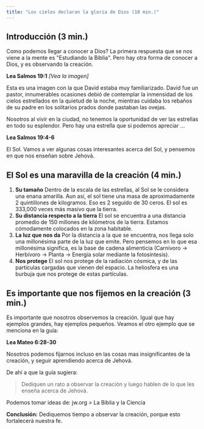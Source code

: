```yaml
---
title: "Los cielos declaran la gloria de Dios (10 min.)"
---
```


<!--
Estructura:

1. Introduccion (Como podemos concer a dios? Mediante la creacion)
2. Los cielos declaran la gloria de Dios
3. El Sol
    * Su tamaño
    * La distancia exacta a la que se mantiene la tierra
    * La luz que nos da, y como sustenta la vida
    * Nos protege, la heliosfera
4. Es importante entonces, que nos fijemos en la creacion. Igual que hay
   ejemplos grandes como el Sol, hay ejemplos pequeños (Mateo 6:28-30)
5. SUGERENCIA PARA LA ADORACIÓN EN FAMILIA: Dediquen un rato a observar la
   creación y luego hablen de lo que les enseña acerca de Jehová.
-->

## Introducción (3 min.)

Como podemos llegar a conocer a Dios? La primera respuesta que se nos viene
a la mente es "Estudiando la Biblia". Pero hay otra forma de conocer a Dios,
y es observando la creación.

**Lea Salmos 19:1** *[Vea la imagen]*

Esta es una imagen con la que David estaba muy familiarizado. David fue un
pastor, innumerables ocasiones debió de contemplar la inmensidad de los cielos
estrellados en la quietud de la noche, mientras cuidaba los rebaños de su padre
en los solitarios prados donde pastaban las ovejas.

Nosotros al vivir en la ciudad, no tenemos la oportunidad de ver las estrellas
en todo su esplendor. Pero hay una estrella que si podemos apreciar ...

**Lea Salmos 19:4-6**

El Sol. Vamos a ver algunas cosas interesantes acerca del Sol, y pensemos en
que nos enseñan sobre Jehová.

## El Sol es una maravilla de la creación (4 min.)

1. **Su tamaño** Dentro de la escala de las estrellas, al Sol se le considera
   una enana amarilla. Aun así, el sol tiene una masa de aproximadamente
   2 quintillones de kilogramos. Eso es 2 seguido de 30 ceros. El sol es
   333,000 veces más masivo que la tierra.
2. **Su distancia respecto a la tierra** El sol se encuentra a una distancia
   promedio de 150 millones de kilómetros de la tierra. Estamos cómodamente
   colocados en la zona habitable.
3. **La luz que nos da** Por la distancia a la que se encuentra, nos llega solo
   una millonésima parte de la luz que emite. Pero pensemos en lo que esa
   millonésima significa, es la base de cadena alimenticia (Carnívoro ->
   Herbívoro -> Planta -> Energía solar mediante la fotosíntesis).
4. **Nos protege** El sol nos protege de la radiación cósmica, y de las partículas
   cargadas que vienen del espacio. La heliosfera es una burbuja que nos protege
   de estas partículas.

## Es importante que nos fijemos en la creación (3 min.)

Es importante que nosotros observemos la creación. Igual que hay ejemplos
grandes, hay ejemplos pequeños. Veamos el otro ejemplo que se menciona en la
guía:

**Lea Mateo 6:28-30**

Nosotros podemos fijarnos incluso en las cosas mas insignificantes de la
creación, y seguir aprendiendo acerca de Jehová.

De ahí a que la guía sugiera:

> Dediquen un rato a observar la creación y luego hablen de lo que les enseña
> acerca de Jehová.

Podemos tomar ideas de: jw.org > La Biblia y la Ciencia

**Conclusión:** Dediquemos tiempo a observar la creación, porque esto
fortalecerá nuestra fe.
